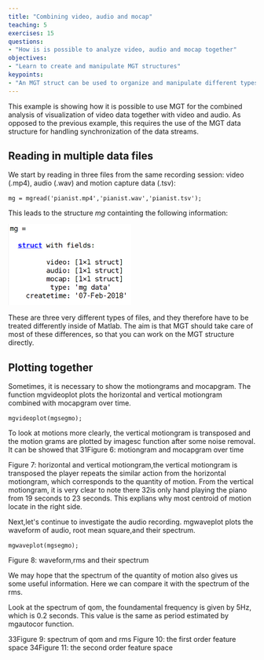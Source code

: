 ```yaml
---
title: "Combining video, audio and mocap"
teaching: 5
exercises: 15
questions:
- "How is is possible to analyze video, audio and mocap together"
objectives:
- "Learn to create and manipulate MGT structures"
keypoints:
- "An MGT struct can be used to organize and manipulate different types of data."
---
```





This example is showing how it is possible to use MGT for the combined analysis of visualization of video data together with video and audio. As opposed to the previous example, this requires the use of the MGT data structure for handling synchronization of the data streams. 


## Reading in multiple data files

We start by reading in three files from the same recording session: video (.mp4), audio (.wav) and motion capture data (.tsv):

    mg = mgread('pianist.mp4','pianist.wav','pianist.tsv');

This leads to the structure *mg* containting the following information: 

![An MG structure in Matlab](../fig/mg-structure_250.png)

These are three very different types of files, and they therefore have to be treated differently inside of Matlab. The aim is that MGT should take care of most of these differences, so that you can work on the MGT structure directly. 



## Plotting together

Sometimes, it is necessary to show the motiongrams
and mocapgram. The function mgvideoplot plots the horizontal and vertical motiongram
combined with mocapgram over time.

    mgvideoplot(mgsegmo);


To look at motions more clearly, the vertical motiongram is transposed and the motion
grams are plotted by imagesc function after some noise removal. It can be showed that
31Figure 6: motiongram and mocapgram over time

Figure 7: horizontal and vertical motiongram,the vertical motiongram is transposed
the player repeats the similar action from the horizontal motiongram, which corresponds
to the quantity of motion. From the vertical motiongram, it is very clear to note there
32is only hand playing the piano from 19 seconds to 23 seconds. This explians why most
centroid of motion locate in the right side.

Next,let's continue to investigate the audio recording. mgwaveplot plots the waveform of
audio, root mean square,and their spectrum.

    mgwaveplot(mgsegmo);

Figure 8: waveform,rms and their spectrum

We may hope that the spectrum of the quantity of motion also gives us some useful
information. Here we can compare it with the spectrum of the rms.

Look at the spectrum of qom, the foundamental frequency is given by 5Hz, which is 0.2
seconds. This value is the same as period estimated by mgautocor function.


33Figure 9: spectrum of qom and rms
Figure 10: the first order feature space
34Figure 11: the second order feature space
